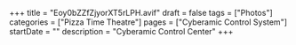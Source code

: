 +++
title = "Eoy0bZZfZjyorXT5rLPH.avif"
draft = false
tags = ["Photos"]
categories = ["Pizza Time Theatre"]
pages = ["Cyberamic Control System"]
startDate = ""
description = "Cyberamic Control Center"
+++

